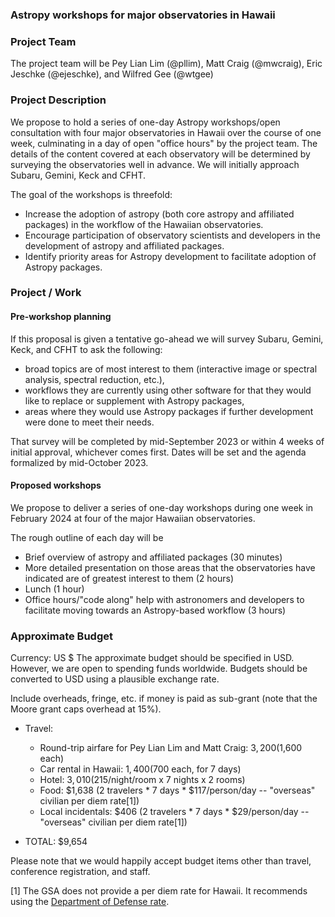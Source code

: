 ### Astropy workshops for major observatories in Hawaii

### Project Team

The project team will be Pey Lian Lim (@pllim), Matt Craig (@mwcraig), Eric Jeschke (@ejeschke), and Wilfred Gee (@wtgee)

### Project Description

We propose to hold a series of one-day Astropy workshops/open consultation with four major observatories in Hawaii over the course of one week, culminating in a day of open "office hours" by the project team. The details of the content covered at each observatory will be determined by surveying the observatories well in advance. We will initially approach Subaru, Gemini, Keck and CFHT.

The goal of the workshops is threefold:

+ Increase the adoption of astropy (both core astropy and affiliated packages) in the workflow of the Hawaiian observatories.
+ Encourage participation of observatory scientists and developers in the development of astropy and affiliated packages. 
+ Identify priority areas for Astropy development to facilitate adoption of Astropy packages.

### Project / Work


#### Pre-workshop planning

If this proposal is given a tentative go-ahead we will survey Subaru, Gemini, Keck, and CFHT to ask the following:

+ broad topics are of most interest to them (interactive image or spectral analysis, spectral reduction, etc.),
+ workflows they are currently using other software for that they would like to replace or supplement with Astropy packages,
+ areas where they would use Astropy packages if further development were done to meet their needs.

That survey will be completed by mid-September 2023 or within 4 weeks of initial approval, whichever comes first. Dates will be set and the agenda formalized by mid-October 2023.

#### Proposed workshops 

We propose to deliver a series of one-day workshops during one week in February 2024 at four of the major Hawaiian observatories.

The rough outline of each day will be

+ Brief overview of astropy and affiliated packages (30 minutes)
+ More detailed presentation on those areas that the observatories have indicated are of greatest interest to them (2 hours)
+ Lunch (1 hour)
+ Office hours/"code along" help with astronomers and developers to facilitate moving towards an Astropy-based workflow (3 hours)

### Approximate Budget
Currency: US $
The approximate budget should be specified in USD. However, we are open to spending funds worldwide. Budgets should be converted to USD using a plausible exchange rate.

Include overheads, fringe, etc. if money is paid as sub-grant (note that the Moore grant caps overhead at 15%).

- Travel:
  - Round-trip airfare for Pey Lian Lim and Matt Craig: $3,200 ($1,600 each)
  - Car rental in Hawaii: $1,400 ($700 each, for 7 days)
  - Hotel: $3,010 ($215/night/room x 7 nights x 2 rooms)
  - Food: $1,638 (2 travelers * 7 days * $117/person/day -- "overseas" civilian per diem rate[1])
  - Local incidentals: $406 (2 travelers * 7 days * $29/person/day -- "overseas" civilian per diem rate[1])

- TOTAL: $9,654

Please note that we would happily accept budget items other than travel, conference registration, and staff.

[1] The GSA does not provide a per diem rate for Hawaii. It recommends using the [Department of Defense rate](https://www.defensetravel.dod.mil/pdcgi/pd-rates/opdrates5ap.cgi?country=HAWAII&date=07-01-23&military=NO&submit2=CALCULATE).
